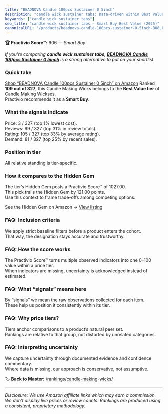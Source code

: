```yaml
---
title: "BEADNOVA Candle 100pcs Sustainer 0 5inch"
description: "candle wick sustainer tabs: Data-driven within Best Value ranking using the Practivio Score™. Positioned by quality, value, demand, findability, momentum."
keywords: ["candle wick sustainer tabs"]
seo_title: "candle wick sustainer tabs — Smart Buy Best Value (2025)"
canonicalURL: "/products/beadnova-candle-100pcs-sustainer-0-5inch-B08LPXLHXV/"
---
```


**🏆 Practivio Score™:** 906 — _Smart Buy_


*If you're comparing **candle wick sustainer tabs**, **[BEADNOVA Candle 100pcs Sustainer 0 5inch](https://www.amazon.com/dp/B08LPXLHXV?tag=practivio-20)** is a strong alternative to put on your shortlist.*
### Quick take
[Shop “BEADNOVA Candle 100pcs Sustainer 0 5inch” on Amazon](https://www.amazon.com/dp/B08LPXLHXV?tag=practivio-20)
Ranked **109 out of 327**, this Candle Making Wicks belongs to the **Best Value tier** of Candle Making Wickses.  
Practivio recommends it as a **Smart Buy**.

### What the signals indicate
Price: 3 / 327 (top 1% lowest cost).  
Reviews: 99 / 327 (top 31% in review totals).  
Rating: 105 / 327 (top 33% by average rating).  
Demand: 81 / 327 (top 25% by recent sales).

### Position in tier
All relative standing is tier-specific.

### How it compares to the Hidden Gem
The tier’s Hidden Gem posts a Practivio Score™ of 1027.00.  
This pick trails the Hidden Gem by 121.00 points.  
Use this context to frame trade-offs among competing options.  

See the Hidden Gem on Amazon → [View listing](https://www.amazon.com/dp/B097D7S6KB?tag=practivio-20)

### FAQ: Inclusion criteria
We apply strict baseline filters before a product enters the cohort.  
That way, the designation stays accurate and trustworthy.

### FAQ: How the score works
The Practivio Score™ turns multiple observed indicators into one 0–100 value within a price tier.  
When indicators are missing, uncertainty is acknowledged instead of estimated.

### FAQ: What “signals” means here
By “signals” we mean the raw observations collected for each item.  
These help us position it consistently within its tier.

### FAQ: Why price tiers?
Tiers anchor comparisons to a product’s natural peer set.  
Rankings are relative to that group, not distorted by unrelated categories.

### FAQ: Interpreting uncertainty
We capture uncertainty through documented evidence and confidence commentary.  
Where data is missing, our approach is conservative, not assumptive.


🏷️ **Back to Master:** [/rankings/candle-making-wicks/](/rankings/candle-making-wicks/)

---
_Disclosure: We use Amazon affiliate links which may earn a commission. We don’t display live prices or review counts. Rankings are produced using a consistent, proprietary methodology._
